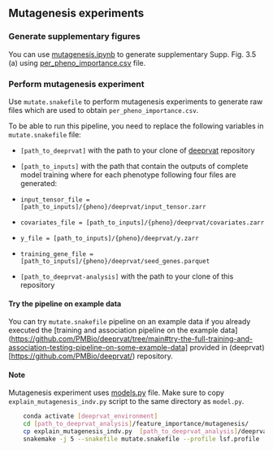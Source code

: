 ## Mutagenesis experiments

### Generate supplementary figures

You can use [mutagenesis.ipynb](https://github.com/PMBio/deeprvat-analysis/blob/main/feature_importance/mutagenesis/mutagenesis.ipynb) to generate supplementary Supp. Fig. 3.5 (a) using [per_pheno_importance.csv](https://github.com/PMBio/deeprvat-analysis/blob/main/feature_importance/mutagenesis/per_pheno_importance.csv) file. 

### Perform mutagenesis experiment

Use `mutate.snakefile` to perform mutagenesis experiments to generate raw files which are used to obtain `per_pheno_importance.csv`. 

To be able to run this pipeline, you need to replace the following variables in `mutate.snakefile` file:
-  `[path_to_deeprvat]` with the path to your clone of [deeprvat](https://github.com/PMBio/deeprvat/) repository  
-  `[path_to_inputs]` with the path that contain the outputs of complete model training where for each phenotype following four files are generated:

  -  `input_tensor_file = [path_to_inputs]/{pheno}/deeprvat/input_tensor.zarr`
  -  `covariates_file = [path_to_inputs]/{pheno}/deeprvat/covariates.zarr`
  -  `y_file = [path_to_inputs]/{pheno}/deeprvat/y.zarr`
  -  `training_gene_file = [path_to_inputs]/{pheno}/deeprvat/seed_genes.parquet`

- `[path_to_deeprvat-analysis]`  with the path to your clone of this repository  

#### Try the pipeline on example data

You can try `mutate.snakefile` pipeline on an example data if you already executed the [training and association pipeline on the example data](https://github.com/PMBio/deeprvat/tree/main#try-the-full-training-and-association-testing-pipeline-on-some-example-data] provided in (deeprvat)[https://github.com/PMBio/deeprvat/) repository.  


#### Note

Mutagenesis experiment uses [models.py](https://github.com/PMBio/deeprvat/blob/master/deeprvat/deeprvat/models.py) file. Make sure to copy `explain_mutagenesis_indv.py` script to the same directory as `model.py`. 


```bash
	conda activate [deeprvat_environment]
	cd [path_to_deeprvat_analysis]/feature_importance/mutagenesis/
	cp explain_mutagenesis_indv.py  [path_to_deeprvat_analysis]/deeprvat/deeprvat/deeprvat/
	snakemake -j 5 --snakefile mutate.snakefile --profile lsf.profile 
```
